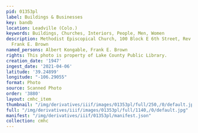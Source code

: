 ```yaml
---
pid: 01353pl
label: Buildings & Businesses
key: bandb
location: Leadville (Colo.)
keywords: Buildings, Churches, Interiors, People, Men, Women
description: Methodist Episcopical Church, 100 Block E 6th Street, Rev. Kongable,
  Frank E. Brown
named_persons: Albert Kongable, Frank E. Brown
rights: This photo is property of Lake County Public Library.
creation_date: '1947'
ingest_date: '2021-04-06'
latitude: '39.24899'
longitude: "-106.29055"
format: Photo
source: Scanned Photo
order: '3880'
layout: cmhc_item
thumbnail: "/img/derivatives/iiif/images/01353pl/full/250,/0/default.jpg"
full: "/img/derivatives/iiif/images/01353pl/full/1140,/0/default.jpg"
manifest: "/img/derivatives/iiif/01353pl/manifest.json"
collection: cmhc
---
```

